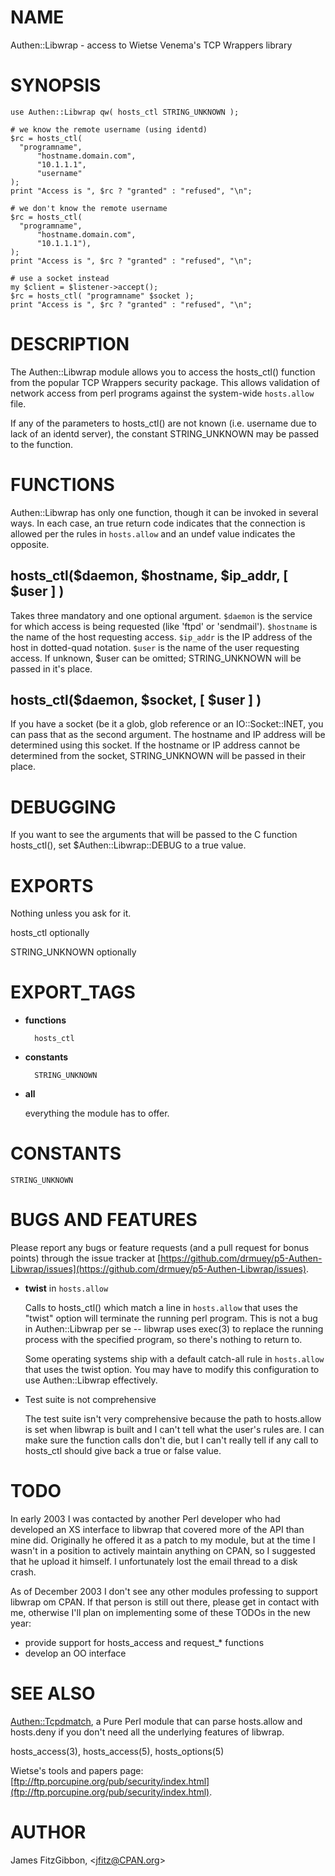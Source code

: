 # NAME

Authen::Libwrap - access to Wietse Venema's TCP Wrappers library

# SYNOPSIS

    use Authen::Libwrap qw( hosts_ctl STRING_UNKNOWN );

    # we know the remote username (using identd)
    $rc = hosts_ctl(
      "programname",
          "hostname.domain.com",
          "10.1.1.1",
          "username"
    );
    print "Access is ", $rc ? "granted" : "refused", "\n";

    # we don't know the remote username
    $rc = hosts_ctl(
      "programname",
          "hostname.domain.com",
          "10.1.1.1"),
    );
    print "Access is ", $rc ? "granted" : "refused", "\n";

    # use a socket instead
    my $client = $listener->accept();
    $rc = hosts_ctl( "programname" $socket );
    print "Access is ", $rc ? "granted" : "refused", "\n";

# DESCRIPTION

The Authen::Libwrap module allows you to access the hosts\_ctl() function from
the popular TCP Wrappers security package.  This allows validation of
network access from perl programs against the system-wide `hosts.allow`
file.

If any of the parameters to hosts\_ctl() are not known (i.e. username due to
lack of an identd server), the constant STRING\_UNKNOWN may be passed to
the function.

# FUNCTIONS

Authen::Libwrap has only one function, though it can be invoked
in several ways.  In each case, an true return code indicates that
the connection is allowed per the rules in `hosts.allow` and an
undef value indicates the opposite.

## hosts\_ctl($daemon, $hostname, $ip\_addr, \[ $user \] )

Takes three mandatory and one optional argument. `$daemon` is the service
for which access is being requested (like 'ftpd' or 'sendmail').
`$hostname` is the name of the host requesting access. `$ip_addr` is the
IP address of the host in dotted-quad notation. `$user` is the name of the
user requesting access. If unknown, $user can be omitted; STRING\_UNKNOWN
will be passed in it's place.

## hosts\_ctl($daemon, $socket, \[ $user \] )

If you have a socket (be it a glob, glob reference or an IO::Socket::INET,
you can pass that as the second argument. The hostname and IP address will
be determined using this socket. If the hostname or IP address cannot be
determined from the socket, STRING\_UNKNOWN will be passed in their place.

# DEBUGGING

If you want to see the arguments that will be passed to the C function
hosts\_ctl(), set $Authen::Libwrap::DEBUG to a true value.

# EXPORTS

Nothing unless you ask for it.

hosts\_ctl optionally

STRING\_UNKNOWN optionally

# EXPORT\_TAGS

- **functions**

        hosts_ctl

- **constants**

        STRING_UNKNOWN

- **all**

    everything the module has to offer.

# CONSTANTS

    STRING_UNKNOWN

# BUGS AND FEATURES

Please report any bugs or feature requests (and a pull request for bonus points)
 through the issue tracker at [https://github.com/drmuey/p5-Authen-Libwrap/issues](https://github.com/drmuey/p5-Authen-Libwrap/issues).

- **twist** in `hosts.allow`

    Calls to hosts\_ctl() which match a line in `hosts.allow` that uses the
    "twist" option will terminate the running perl program.  This is not a bug
    in Authen::Libwrap per se -- libwrap uses exec(3) to replace the running
    process with the specified program, so there's nothing to return to.

    Some operating systems ship with a default catch-all rule in `hosts.allow`
    that uses the twist option.  You may have to modify this configuration to
    use Authen::Libwrap effectively.

- Test suite is not comprehensive

    The test suite isn't very comprehensive because the path to hosts.allow is
    set when libwrap is built and I can't tell what the user's rules are. I can
    make sure the function calls don't die, but I can't really tell if any call
    to hosts\_ctl should give back a true or false value.

# TODO

In early 2003 I was contacted by another Perl developer who had developed an
XS interface to libwrap that covered more of the API than mine did.
Originally he offered it as a patch to my module, but at the time I wasn't
in a position to actively maintain anything on CPAN, so I suggested that he
upload it himself. I unfortunately lost the email thread to a disk crash.

As of December 2003 I don't see any other modules professing to support
libwrap om CPAN. If that person is still out there, please get in contact
with me, otherwise I'll plan on implementing some of these TODOs in the new
year:

- provide support for hosts\_access and request\_\* functions
- develop an OO interface

# SEE ALSO

[Authen::Tcpdmatch](https://metacpan.org/pod/Authen::Tcpdmatch), a Pure Perl module that can parse hosts.allow and
hosts.deny if you don't need all the underlying features of libwrap.

hosts\_access(3), hosts\_access(5), hosts\_options(5)

Wietse's tools and papers page:
[ftp://ftp.porcupine.org/pub/security/index.html](ftp://ftp.porcupine.org/pub/security/index.html).

# AUTHOR

James FitzGibbon, &lt;jfitz@CPAN.org>
